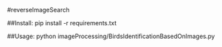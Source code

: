 #reverseImageSearch

##Install: pip install -r requirements.txt

##Usage: python imageProcessing/BirdsIdentificationBasedOnImages.py